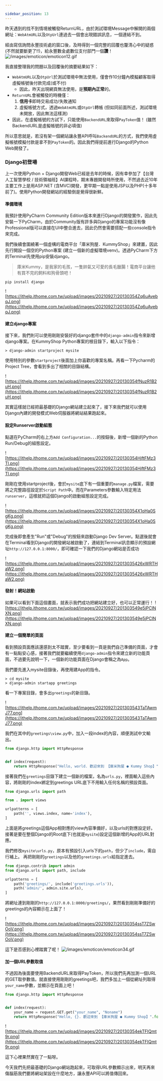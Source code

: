 ```yaml
---

sidebar_position: 13
---
```


昨天遇到的找不到情境被觸發ReturnURL，由於測試環境Message中解開的兩個網址：`WebAtmURL`以及`OtpUrl`連過去一個會出現錯誤訊息，一個連結不到。

經由寫信詢問永豐技術處的窗口後，及時得到一個完整的回覆也釐清心中的疑惑 (不然就要斷更了!!)，給永豐數金處數位支付部門一個**讚**！
![/images/emoticon/emoticon12.gif](/images/emoticon/emoticon12.gif)

我直接整理我的問題以及回覆後的摘要結果如下：

* `WebAtmURL`以及`OtpUrl`於測試環境中無法使用，僅會作10分鐘內模擬顧客取得虛擬帳號後付款完成(或不付)
  * 因此，昨天出現網頁無法使用，是**預期內正常**的。
* `ReturnURL`會被觸發的時機僅：
  1. **信用卡**即時交易成功/失敗通知 
  2. 虛擬帳號方式，透過`WebAtmURL`或`OtpUrl`轉帳 (但如同前面所述，測試環境未開放，因此無法這樣測)
* 因此，在虛擬帳號的方試下，只能使用`BackendURL`來取得`PayToken`值！ (雖然BackendURL是虛擬帳號的非必填值)

所以意思就是，若沒有架一個網站讓永豐API呼叫`BackendURL`的方式，我們使用虛擬帳號模擬付款是拿不到`PayToken`的。因此我們得提前進行Django的Python Web開發了。

### Django初登場

上一次使用Python + Django開發Web已經是去年的時候，因有幸參加了【台灣人工智慧學校 / 技術領袖班】AI課程時，期末專題開發時所使用，不然過去近10年主要工作上是用ASP.NET (含MVC)開發，更早期一點是使用JSP以及PHP(十多年前了)。使用Python開發網站的經驗倒是覺得很新鮮。

#### 準備環境

我預計使用PyCharm Community Edition版本來進行Django的開發實作，因此先安裝一下PyCharm，由於Community版有許多與Django的專案功能沒有像Professional版可以直接在UI中整合進去，因此仍然會需要搭配一些console指令來完成。

我們後續會圍繞著一個虛構的電商平台「庫米狗屋．KummyShop」來建置，因此先行開設一個空的Python專案 (建立一個新的虛擬環境venv)。透過PyCharm下方的Terminal先使用pip安裝django。

> 庫米Kummy，是我家的毛孩，一隻帥氣又可愛的長毛臘腸！電商平台讓他有買不完的飼料和狗骨頭吧！

```
pip install django
```

![https://ithelp.ithome.com.tw/upload/images/20210927/20130354Zq6uAvebqJ.png](https://ithelp.ithome.com.tw/upload/images/20210927/20130354Zq6uAvebqJ.png)

#### 建立django專案

接下來，我們則可以使用剛剛安裝好的django套件中的`django-admin`指令來新增django專案。在KummyShop Python專案的根目錄下，輸入以下指令：

```
> django-admin startproject mysite
```

使用特別的參數`startproject`後面加上你喜歡的專案名稱。再看一下Pycharm的Project Tree，會看到多出了相關的目錄結構。

![https://ithelp.ithome.com.tw/upload/images/20210927/20130354fNuzR1B2uH.png](https://ithelp.ithome.com.tw/upload/images/20210927/20130354fNuzR1B2uH.png)

其實這樣就已經把最基礎的Django網站建立起來了，接下來我們就可以使用Django內建的開發模式Web伺服器將網站結果跑起來。

#### 設定Runserver啟動組態

點選在PyCharm的右上方`Add Configuration...`的按鈕後，新增一個新的Python Run/Debug的組態設定。

![https://ithelp.ithome.com.tw/upload/images/20210927/20130354HjftFMz3Tl.png](https://ithelp.ithome.com.tw/upload/images/20210927/20130354HjftFMz3Tl.png)

剛剛在使用startproject後，會於`mysite`底下有一個重要的`manage.py`檔案，需要將之完整路徑設定於`Script Path`中。而在Parameters參數輸入特定用法`runserver`，這樣就把這個Django的啟動組態設定完成。

![https://ithelp.ithome.com.tw/upload/images/20210927/20130354X1oHa0SgKg.png](https://ithelp.ithome.com.tw/upload/images/20210927/20130354X1oHa0SgKg.png)

完成後即會產生"Run"或"Debug"的按鈕來啟動Django Dev Server。點選後就會在Terminal看到Django的開發網站被啟動了，連結到Terminal訊息顯示的預設網址`http://127.0.0.1:8000/`，即可確認一下我們的Django網站是否成功

![https://ithelp.ithome.com.tw/upload/images/20210927/2013035426xWRTHaW2.png](https://ithelp.ithome.com.tw/upload/images/20210927/2013035426xWRTHaW2.png)

#### 發射！網站啟動

如果可以看到下面這個畫面，就表示我們成功把網站建立好，也可以正常運行！
![https://ithelp.ithome.com.tw/upload/images/20210927/201303549e5jPClNXN.png](https://ithelp.ithome.com.tw/upload/images/20210927/201303549e5jPClNXN.png)

#### 建立一個簡單的頁面

看到預設頁面應該還感到太不踏實，至少要看到一頁是我們自己準備的頁面，才會有一點點安心感，接著我們就要繼續使用`django-admin`指令來建立新的功能頁面，不過要先說明一下，一個新的功能頁面在Django會稱之為`App`。

我們要先進入mysite目錄後，再使用建App的指令。

```
> cd mysite
> django-admin startapp greetings
```

看一下專案目錄，會多出`greetings`的新目錄。

![https://ithelp.ithome.com.tw/upload/images/20210927/201303543TaTAwmJ77.png](https://ithelp.ithome.com.tw/upload/images/20210927/201303543TaTAwmJ77.png)

我們在其中的`greetings\view.py`中，加入一段index的內容，順便測試中文輸出。

```python
from django.http import HttpResponse


def index(request):
    return HttpResponse("Hello, world. 歡迎來到 【庫米狗屋 ● Kummy Shop】")
```

接著我們在`greetings`目錄下建立一個新的檔案，名為`urls.py`，裡面輸入這些內容，將剛剛的index綁定到greetings URL底下不用輸入任何名稱的預設頁面。

```python
from django.urls import path

from . import views

urlpatterns = [
    path('', views.index, name='index'),
]
```

上面是將greetings這個App相對應的view內容準備好，以及urls的對應設定好。
接著是要在整個Django的Root底下(也就是`mysite`)設定這個新增的App的URL對應。

我們修改`mysite\urls.py`，原本有預設引入urls下的`path`，但少了`include`，需自行補上。
再把剛剛的`greetings`以及他的`greetings.urls`給指定進去。

```python
from django.contrib import admin
from django.urls import path, include

urlpatterns = [
    path('greetings/', include('greetings.urls')),
    path('admin/', admin.site.urls),
]
```

將網址連到剛剛的`http://127.0.0.1:8000/greetings/`，果然看到剛剛準備好的greetings的內容顯示在上面了！

![https://ithelp.ithome.com.tw/upload/images/20210927/20130354ssT7ZSwOoV.png](https://ithelp.ithome.com.tw/upload/images/20210927/20130354ssT7ZSwOoV.png)

這下是否感到心裡踏實了呢！
![/images/emoticon/emoticon34.gif](/images/emoticon/emoticon34.gif)

#### 加一個URL參數取值

不過因為後面要使用BackendURL來取得PayToken，所以我們先再加測一個URL的GET取參數值。就直接使用剛剛的greetings吧，我們多加上一個從網址列取得`your_name`參數，並顯示在頁面上吧！

```python
from django.http import HttpResponse


def index(request):
    your_name = request.GET.get("your_name", "Noname")
    return HttpResponse("Hello, {}. 歡迎來到 【庫米狗屋 ● Kummy Shop】".format(your_name))
```

![https://ithelp.ithome.com.tw/upload/images/20210927/20130354ekTFIQmt9r.png](https://ithelp.ithome.com.tw/upload/images/20210927/20130354ekTFIQmt9r.png)

這下心裡果然實在了一點呀。

今天我們先把最基礎的Django網站跑起來，可取得URL參數顯示出來，明天再來傷腦筋我們要將網站架設在什麼地方，讓永豐API可以將值傳回來。